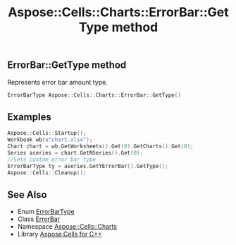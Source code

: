 ﻿---
title: Aspose::Cells::Charts::ErrorBar::GetType method
linktitle: GetType
second_title: Aspose.Cells for C++ API Reference
description: 'Aspose::Cells::Charts::ErrorBar::GetType method. Represents error bar amount type in C++.'
type: docs
weight: 600
url: /cpp/aspose.cells.charts/errorbar/gettype/
---
## ErrorBar::GetType method


Represents error bar amount type.

```cpp
ErrorBarType Aspose::Cells::Charts::ErrorBar::GetType()
```


## Examples


```cpp
Aspose::Cells::Startup();
Workbook wb(u"chart.xlsx");
Chart chart = wb.GetWorksheets().Get(0).GetCharts().Get(0);
Series aseries = chart.GetNSeries().Get(0);
//Sets custom error bar type
ErrorBarType ty = aseries.GetYErrorBar().GetType();
Aspose::Cells::Cleanup();
```

## See Also

* Enum [ErrorBarType](../../errorbartype/)
* Class [ErrorBar](../)
* Namespace [Aspose::Cells::Charts](../../)
* Library [Aspose.Cells for C++](../../../)
